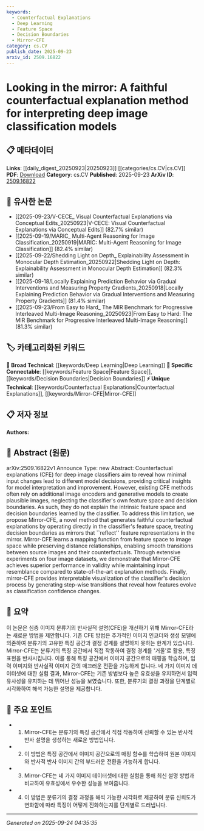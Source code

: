 ```yaml
---
keywords:
  - Counterfactual Explanations
  - Deep Learning
  - Feature Space
  - Decision Boundaries
  - Mirror-CFE
category: cs.CV
publish_date: 2025-09-23
arxiv_id: 2509.16822
---
```


<!-- KEYWORD_LINKING_METADATA:
{
  "processed_timestamp": "2025-09-24T04:35:35.402311",
  "vocabulary_version": "1.0",
  "selected_keywords": [
    "Counterfactual Explanations",
    "Deep Learning",
    "Feature Space",
    "Decision Boundaries",
    "Mirror-CFE"
  ],
  "rejected_keywords": [],
  "similarity_scores": {
    "Counterfactual Explanations": 0.78,
    "Deep Learning": 0.72,
    "Feature Space": 0.79,
    "Decision Boundaries": 0.81,
    "Mirror-CFE": 0.8
  },
  "extraction_method": "AI_prompt_based",
  "budget_applied": true,
  "candidates_json": {
    "candidates": [
      {
        "surface": "Counterfactual explanations",
        "canonical": "Counterfactual Explanations",
        "aliases": [
          "CFE"
        ],
        "category": "unique_technical",
        "rationale": "Counterfactual explanations are crucial for understanding model decisions, offering a unique perspective in model interpretability.",
        "novelty_score": 0.75,
        "connectivity_score": 0.68,
        "specificity_score": 0.85,
        "link_intent_score": 0.78
      },
      {
        "surface": "Deep image classifiers",
        "canonical": "Deep Learning",
        "aliases": [
          "Deep Image Classification"
        ],
        "category": "broad_technical",
        "rationale": "Deep learning is a fundamental concept in the paper, linking it to broader discussions on neural networks and image processing.",
        "novelty_score": 0.45,
        "connectivity_score": 0.88,
        "specificity_score": 0.65,
        "link_intent_score": 0.72
      },
      {
        "surface": "Feature space",
        "canonical": "Feature Space",
        "aliases": [
          "Feature Representation"
        ],
        "category": "specific_connectable",
        "rationale": "Feature space is a critical element in understanding how classifiers make decisions, connecting to discussions on model architecture.",
        "novelty_score": 0.58,
        "connectivity_score": 0.82,
        "specificity_score": 0.78,
        "link_intent_score": 0.79
      },
      {
        "surface": "Decision boundaries",
        "canonical": "Decision Boundaries",
        "aliases": [
          "Classification Boundaries"
        ],
        "category": "specific_connectable",
        "rationale": "Decision boundaries are essential for understanding classifier behavior, providing strong links to model evaluation discussions.",
        "novelty_score": 0.6,
        "connectivity_score": 0.85,
        "specificity_score": 0.8,
        "link_intent_score": 0.81
      },
      {
        "surface": "Mirror-CFE",
        "canonical": "Mirror-CFE",
        "aliases": [
          "Mirror Counterfactual Explanations"
        ],
        "category": "unique_technical",
        "rationale": "Mirror-CFE is a novel method introduced in the paper, offering a unique contribution to the field of model interpretability.",
        "novelty_score": 0.85,
        "connectivity_score": 0.7,
        "specificity_score": 0.9,
        "link_intent_score": 0.8
      }
    ],
    "ban_list_suggestions": [
      "method",
      "performance",
      "experiment"
    ]
  },
  "decisions": [
    {
      "candidate_surface": "Counterfactual explanations",
      "resolved_canonical": "Counterfactual Explanations",
      "decision": "linked",
      "scores": {
        "novelty": 0.75,
        "connectivity": 0.68,
        "specificity": 0.85,
        "link_intent": 0.78
      }
    },
    {
      "candidate_surface": "Deep image classifiers",
      "resolved_canonical": "Deep Learning",
      "decision": "linked",
      "scores": {
        "novelty": 0.45,
        "connectivity": 0.88,
        "specificity": 0.65,
        "link_intent": 0.72
      }
    },
    {
      "candidate_surface": "Feature space",
      "resolved_canonical": "Feature Space",
      "decision": "linked",
      "scores": {
        "novelty": 0.58,
        "connectivity": 0.82,
        "specificity": 0.78,
        "link_intent": 0.79
      }
    },
    {
      "candidate_surface": "Decision boundaries",
      "resolved_canonical": "Decision Boundaries",
      "decision": "linked",
      "scores": {
        "novelty": 0.6,
        "connectivity": 0.85,
        "specificity": 0.8,
        "link_intent": 0.81
      }
    },
    {
      "candidate_surface": "Mirror-CFE",
      "resolved_canonical": "Mirror-CFE",
      "decision": "linked",
      "scores": {
        "novelty": 0.85,
        "connectivity": 0.7,
        "specificity": 0.9,
        "link_intent": 0.8
      }
    }
  ]
}
-->

# Looking in the mirror: A faithful counterfactual explanation method for interpreting deep image classification models

## 📋 메타데이터

**Links**: [[daily_digest_20250923|20250923]] [[categories/cs.CV|cs.CV]]
**PDF**: [Download](https://arxiv.org/pdf/2509.16822.pdf)
**Category**: cs.CV
**Published**: 2025-09-23
**ArXiv ID**: [2509.16822](https://arxiv.org/abs/2509.16822)

## 🔗 유사한 논문
- [[2025-09-23/V-CECE_ Visual Counterfactual Explanations via Conceptual Edits_20250923|V-CECE: Visual Counterfactual Explanations via Conceptual Edits]] (82.7% similar)
- [[2025-09-19/MARIC_ Multi-Agent Reasoning for Image Classification_20250919|MARIC: Multi-Agent Reasoning for Image Classification]] (82.4% similar)
- [[2025-09-22/Shedding Light on Depth_ Explainability Assessment in Monocular Depth Estimation_20250922|Shedding Light on Depth: Explainability Assessment in Monocular Depth Estimation]] (82.3% similar)
- [[2025-09-18/Locally Explaining Prediction Behavior via Gradual Interventions and Measuring Property Gradients_20250918|Locally Explaining Prediction Behavior via Gradual Interventions and Measuring Property Gradients]] (81.4% similar)
- [[2025-09-23/From Easy to Hard_ The MIR Benchmark for Progressive Interleaved Multi-Image Reasoning_20250923|From Easy to Hard: The MIR Benchmark for Progressive Interleaved Multi-Image Reasoning]] (81.3% similar)

## 🏷️ 카테고리화된 키워드
**🧠 Broad Technical**: [[keywords/Deep Learning|Deep Learning]]
**🔗 Specific Connectable**: [[keywords/Feature Space|Feature Space]], [[keywords/Decision Boundaries|Decision Boundaries]]
**⚡ Unique Technical**: [[keywords/Counterfactual Explanations|Counterfactual Explanations]], [[keywords/Mirror-CFE|Mirror-CFE]]

## 📋 저자 정보

**Authors:** 

## 📄 Abstract (원문)

arXiv:2509.16822v1 Announce Type: new 
Abstract: Counterfactual explanations (CFE) for deep image classifiers aim to reveal how minimal input changes lead to different model decisions, providing critical insights for model interpretation and improvement. However, existing CFE methods often rely on additional image encoders and generative models to create plausible images, neglecting the classifier's own feature space and decision boundaries. As such, they do not explain the intrinsic feature space and decision boundaries learned by the classifier. To address this limitation, we propose Mirror-CFE, a novel method that generates faithful counterfactual explanations by operating directly in the classifier's feature space, treating decision boundaries as mirrors that ``reflect'' feature representations in the mirror. Mirror-CFE learns a mapping function from feature space to image space while preserving distance relationships, enabling smooth transitions between source images and their counterfactuals. Through extensive experiments on four image datasets, we demonstrate that Mirror-CFE achieves superior performance in validity while maintaining input resemblance compared to state-of-the-art explanation methods. Finally, mirror-CFE provides interpretable visualization of the classifier's decision process by generating step-wise transitions that reveal how features evolve as classification confidence changes.

## 📝 요약

이 논문은 심층 이미지 분류기의 반사실적 설명(CFE)을 개선하기 위해 Mirror-CFE라는 새로운 방법을 제안합니다. 기존 CFE 방법은 추가적인 이미지 인코더와 생성 모델에 의존하여 분류기의 고유한 특징 공간과 결정 경계를 설명하지 못하는 한계가 있습니다. Mirror-CFE는 분류기의 특징 공간에서 직접 작동하여 결정 경계를 '거울'로 활용, 특징 표현을 반사시킵니다. 이를 통해 특징 공간에서 이미지 공간으로의 매핑을 학습하며, 입력 이미지와 반사실적 이미지 간의 매끄러운 전환을 가능하게 합니다. 네 가지 이미지 데이터셋에 대한 실험 결과, Mirror-CFE는 기존 방법보다 높은 유효성을 유지하면서 입력 유사성을 유지하는 데 뛰어난 성능을 보였습니다. 또한, 분류기의 결정 과정을 단계별로 시각화하여 해석 가능한 설명을 제공합니다.

## 🎯 주요 포인트

- 1. Mirror-CFE는 분류기의 특징 공간에서 직접 작동하여 신뢰할 수 있는 반사적 반사 설명을 생성하는 새로운 방법입니다.
- 2. 이 방법은 특징 공간에서 이미지 공간으로의 매핑 함수를 학습하여 원본 이미지와 반사적 반사 이미지 간의 부드러운 전환을 가능하게 합니다.
- 3. Mirror-CFE는 네 가지 이미지 데이터셋에 대한 실험을 통해 최신 설명 방법과 비교하여 유효성에서 우수한 성능을 보여줍니다.
- 4. 이 방법은 분류기의 결정 과정을 해석 가능한 시각화로 제공하여 분류 신뢰도가 변화함에 따라 특징이 어떻게 진화하는지를 단계별로 드러냅니다.


---

*Generated on 2025-09-24 04:35:35*
